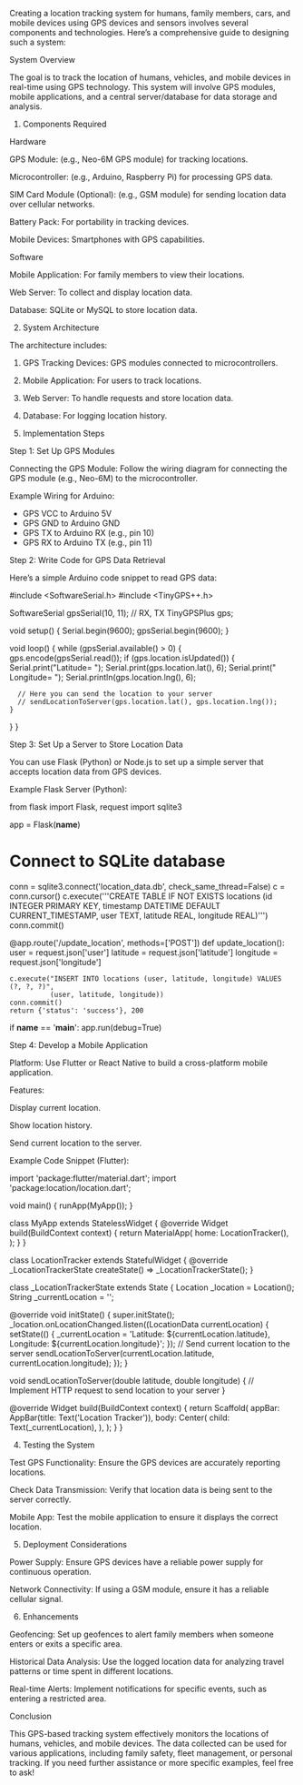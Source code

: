 Creating a location tracking system for humans, family members, cars, and mobile devices using GPS devices and sensors involves several components and technologies. Here’s a comprehensive guide to designing such a system:

System Overview

The goal is to track the location of humans, vehicles, and mobile devices in real-time using GPS technology. This system will involve GPS modules, mobile applications, and a central server/database for data storage and analysis.

1. Components Required

Hardware

GPS Module: (e.g., Neo-6M GPS module) for tracking locations.

Microcontroller: (e.g., Arduino, Raspberry Pi) for processing GPS data.

SIM Card Module (Optional): (e.g., GSM module) for sending location data over cellular networks.

Battery Pack: For portability in tracking devices.

Mobile Devices: Smartphones with GPS capabilities.


Software

Mobile Application: For family members to view their locations.

Web Server: To collect and display location data.

Database: SQLite or MySQL to store location data.


2. System Architecture

The architecture includes:

1. GPS Tracking Devices: GPS modules connected to microcontrollers.


2. Mobile Application: For users to track locations.


3. Web Server: To handle requests and store location data.


4. Database: For logging location history.



3. Implementation Steps

Step 1: Set Up GPS Modules

Connecting the GPS Module: Follow the wiring diagram for connecting the GPS module (e.g., Neo-6M) to the microcontroller.


Example Wiring for Arduino:

- GPS VCC to Arduino 5V
- GPS GND to Arduino GND
- GPS TX to Arduino RX (e.g., pin 10)
- GPS RX to Arduino TX (e.g., pin 11)

Step 2: Write Code for GPS Data Retrieval

Here’s a simple Arduino code snippet to read GPS data:

#include <SoftwareSerial.h>
#include <TinyGPS++.h>

SoftwareSerial gpsSerial(10, 11); // RX, TX
TinyGPSPlus gps;

void setup() {
  Serial.begin(9600);
  gpsSerial.begin(9600);
}

void loop() {
  while (gpsSerial.available() > 0) {
    gps.encode(gpsSerial.read());
    if (gps.location.isUpdated()) {
      Serial.print("Latitude= "); 
      Serial.print(gps.location.lat(), 6); 
      Serial.print(" Longitude= "); 
      Serial.println(gps.location.lng(), 6);

      // Here you can send the location to your server
      // sendLocationToServer(gps.location.lat(), gps.location.lng());
    }
  }
}

Step 3: Set Up a Server to Store Location Data

You can use Flask (Python) or Node.js to set up a simple server that accepts location data from GPS devices.

Example Flask Server (Python):

from flask import Flask, request
import sqlite3

app = Flask(__name__)

# Connect to SQLite database
conn = sqlite3.connect('location_data.db', check_same_thread=False)
c = conn.cursor()
c.execute('''CREATE TABLE IF NOT EXISTS locations
             (id INTEGER PRIMARY KEY, timestamp DATETIME DEFAULT CURRENT_TIMESTAMP,
              user TEXT, latitude REAL, longitude REAL)''')
conn.commit()

@app.route('/update_location', methods=['POST'])
def update_location():
    user = request.json['user']
    latitude = request.json['latitude']
    longitude = request.json['longitude']

    c.execute("INSERT INTO locations (user, latitude, longitude) VALUES (?, ?, ?)",
              (user, latitude, longitude))
    conn.commit()
    return {'status': 'success'}, 200

if __name__ == '__main__':
    app.run(debug=True)

Step 4: Develop a Mobile Application

Platform: Use Flutter or React Native to build a cross-platform mobile application.

Features:

Display current location.

Show location history.

Send current location to the server.



Example Code Snippet (Flutter):

import 'package:flutter/material.dart';
import 'package:location/location.dart';

void main() {
  runApp(MyApp());
}

class MyApp extends StatelessWidget {
  @override
  Widget build(BuildContext context) {
    return MaterialApp(
      home: LocationTracker(),
    );
  }
}

class LocationTracker extends StatefulWidget {
  @override
  _LocationTrackerState createState() => _LocationTrackerState();
}

class _LocationTrackerState extends State<LocationTracker> {
  Location _location = Location();
  String _currentLocation = '';

  @override
  void initState() {
    super.initState();
    _location.onLocationChanged.listen((LocationData currentLocation) {
      setState(() {
        _currentLocation =
            'Latitude: ${currentLocation.latitude}, Longitude: ${currentLocation.longitude}';
      });
      // Send current location to the server
      sendLocationToServer(currentLocation.latitude, currentLocation.longitude);
    });
  }

  void sendLocationToServer(double latitude, double longitude) {
    // Implement HTTP request to send location to your server
  }

  @override
  Widget build(BuildContext context) {
    return Scaffold(
      appBar: AppBar(title: Text('Location Tracker')),
      body: Center(
        child: Text(_currentLocation),
      ),
    );
  }
}

4. Testing the System

Test GPS Functionality: Ensure the GPS devices are accurately reporting locations.

Check Data Transmission: Verify that location data is being sent to the server correctly.

Mobile App: Test the mobile application to ensure it displays the correct location.


5. Deployment Considerations

Power Supply: Ensure GPS devices have a reliable power supply for continuous operation.

Network Connectivity: If using a GSM module, ensure it has a reliable cellular signal.


6. Enhancements

Geofencing: Set up geofences to alert family members when someone enters or exits a specific area.

Historical Data Analysis: Use the logged location data for analyzing travel patterns or time spent in different locations.

Real-time Alerts: Implement notifications for specific events, such as entering a restricted area.


Conclusion

This GPS-based tracking system effectively monitors the locations of humans, vehicles, and mobile devices. The data collected can be used for various applications, including family safety, fleet management, or personal tracking. If you need further assistance or more specific examples, feel free to ask!

